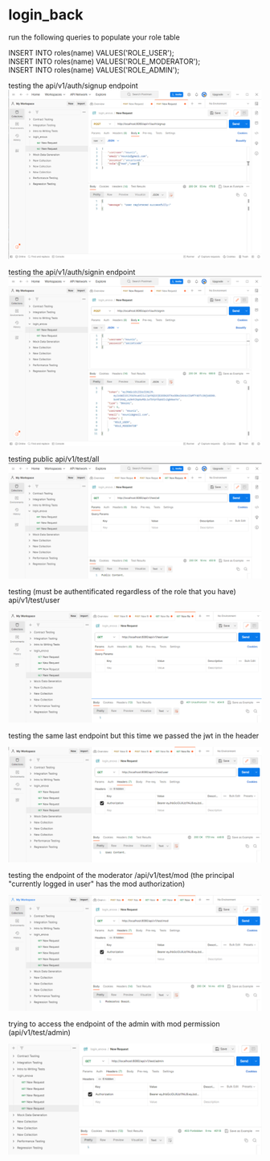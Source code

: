# login_back
run the following queries to populate your role table

INSERT INTO roles(name) VALUES('ROLE_USER'); </br>
INSERT INTO roles(name) VALUES('ROLE_MODERATOR'); </br>
INSERT INTO roles(name) VALUES('ROLE_ADMIN'); </br>

testing the api/v1/auth/signup endpoint
![img.png](readmeImages/img.png)

testing the api/v1/auth/signin endpoint
![img_1.png](readmeImages/img_1.png)

testing public api/v1/test/all 
![img_2.png](readmeImages/img_2.png)

testing (must be authentificated regardless of the role that you have) api/v1/test/user

![img_3.png](readmeImages/img_3.png)

testing the same last endpoint but this time we passed the jwt in the header 

![img_4.png](readmeImages/img_4.png)

testing the endpoint of the moderator /api/v1/test/mod (the principal "currently logged in user" has the mod authorization)

![img_5.png](readmeImages/img_5.png)

trying to access the endpoint of the admin with mod permission (api/v1/test/admin)

![img_6.png](readmeImages/img_6.png)

